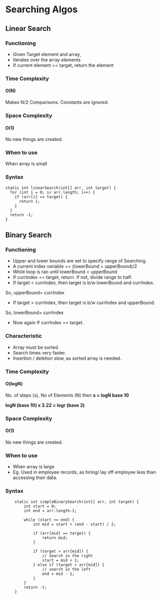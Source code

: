 # Searching Algos

## Linear Search

### Functioning 
* Given Target element and array,
* Iterates over the array elements
* If current element == target, return the element

### Time Complexity
#### O(N)
Makes N/2 Comparisons. Constants are ignored.

### Space Complexity
#### O(1)
No new things are created.

### When to use 
When array is small

### Syntax
```
static int linearSearch(int[] arr, int target) {
  for (int i = 0; i< arr.length; i++) {
    if (arr[i] == target) {
      return i;
    }
  }
  return -1;
}
```


## Binary Search

### Functioning

* Upper and lower bounds are set to specify range of Searching.
* A current index variable == (lowerBound + upperBound)/2
* While loop is ran until lowerBound < upperBound
* If currIndex == target, return. If not, divide range to half.
* If target < currIndex, then target is b/w lowerBound and currIndex.

So, upperBound= currIndex
* If target > currIndex, then target is b/w currIndex and upperBound.

So, lowerBound= currIndex 
* Now again If currIndex == target.


### Characteristic
* Array must be sorted.
* Search times very faster.
* Insertion / deletion slow, as sorted array is needed. 

### Time Complexity
#### O(logN)
No. of steps (s), No of Elements (N) then
__s = logN base 10__

__logN (base 10) x 3.22 = logr (base 2)__

### Space Complexity
#### O(1)
No new things are created.


### When to use
* When array is large
* Eg. Used in employee records, as hiring/ lay off employee less than accessing their data.



### Syntax
```
    static int simpleBinarySearch(int[] arr, int target) {
        int start = 0;
        int end = arr.length-1;

        while (start <= end) {
            int mid = start + (end - start) / 2;
 
            if (arr[mid] == target) {
                return mid;
            }
            
            if (target > arr[mid]) {
                // Search in the right 
                start = mid + 1;
            } else if (target < arr[mid]) {
                // search in the left
                end = mid - 1;
            }
        }
        return -1;
    }
```